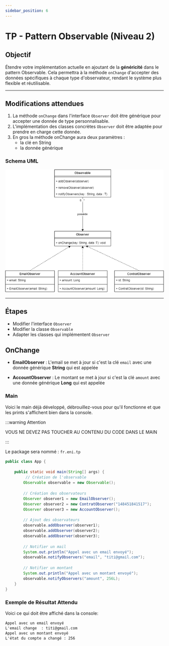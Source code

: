 ```yaml
---
sidebar_position: 6
---
```



# TP - Pattern Observable (Niveau 2)

## Objectif

Étendre votre implémentation actuelle en ajoutant de la **généricité** dans le pattern Observable. Cela permettra à la méthode `onChange` d'accepter des données spécifiques à chaque type d'observateur, rendant le système plus flexible et réutilisable.

---

## Modifications attendues

1. La méthode `onChange` dans l'interface `Observer` doit être générique pour accepter une donnée de type personnalisable.
2. L'implémentation des classes concrètes `Observer` doit être adaptée pour prendre en charge cette donnée.
3. En gros la méthode onChange aura deux paramètres : 
    - la clé en String
    - la donnée générique

### Schema UML

![Screenshot](img/uml_observer_lv2.png)

---

## Étapes

- Modifier l'interface `Observer`
- Modifier la classe `Observable`
- Adapter les classes qui implémentent `Observer`

## OnChange

- **EmailObserver** : L'email se met à jour si c'est la clé `email` avec une donnée générique **String** qui est appelée

- **AccountObserver** : Le montant se met à jour si c'est la clé `amount` avec une donnée générique **Long** qui est appelée


### Main

Voici le main déjà développé, débrouillez-vous pour qu'il fonctionne et que les prints s'affichent bien dans la console.

:::warning Attention 

VOUS NE DEVEZ PAS TOUCHER AU CONTENU DU CODE DANS LE MAIN

:::

Le package sera nommé : `fr.eni.tp`

```java
public class App {

	public static void main(String[] args) {
		 // Création de l'observable
        Observable observable = new Observable();

        // Création des observateurs
        Observer observer1 = new EmailObserver();
        Observer observer2 = new ContratObserver("148451841517");
        Observer observer3 = new AccountObserver();

        // Ajout des observateurs
        observable.addObserver(observer1);
        observable.addObserver(observer2);
        observable.addObserver(observer3);

        // Notifier un mail
        System.out.println("Appel avec un email envoyé");
        observable.notifyObservers("email", "titi@gmail.com");
        
        // Notifier un montant
        System.out.println("Appel avec un montant envoyé");
        observable.notifyObservers("amount", 256L);
    }
}
```

### Exemple de Résultat Attendu

Voici ce qui doit être affiché dans la console:

```
Appel avec un email envoyé
L'email change  : titi@gmail.com
Appel avec un montant envoyé
L'état du compte a changé : 256
```